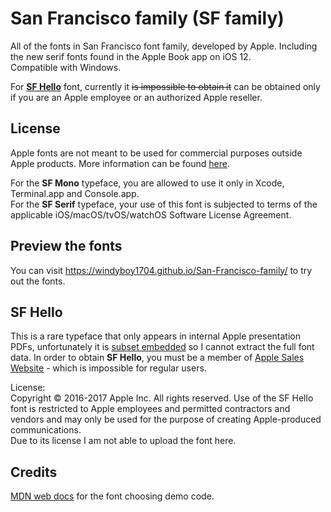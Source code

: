 # San Francisco family (SF family)
All of the fonts in San Francisco font family, developed by Apple. Including the new serif fonts found in the Apple Book app on iOS 12.  
Compatible with Windows.

For [**SF Hello**](README.md#SF-Hello) font, currently it ~~is impossible to obtain it~~ can be obtained only if you are an Apple employee or an authorized Apple reseller.

## License
Apple fonts are not meant to be used for commercial purposes outside Apple products. More information can be found [here](https://github.com/windyboy1704/SFPro-JP/blob/master/license.md).

For the **SF Mono** typeface, you are allowed to use it only in Xcode, Terminal.app and Console.app.  
For the **SF Serif** typeface, your use of this font is subjected to terms of the applicable iOS/macOS/tvOS/watchOS Software License Agreement.

## Preview the fonts
You can visit https://windyboy1704.github.io/San-Francisco-family/ to try out the fonts.

## SF Hello
This is a rare typeface that only appears in internal Apple presentation PDFs, unfortunately it is [subset embedded](https://twitter.com/windyboy1704/status/1080109779404578817) so I cannot extract the full font data. In order to obtain **SF Hello**, you must be a member of [Apple Sales Website](https://asw.apple.com) - which is impossible for regular users.

License:  
Copyright © 2016-2017 Apple Inc.  All rights reserved. Use of the SF Hello font is restricted to Apple employees and permitted contractors and vendors and may only be used for the purpose of creating Apple-produced communications.  
Due to its license I am not able to upload the font here.

## Credits
[MDN web docs](https://developer.mozilla.org/en-US/docs/Web/CSS/font-weight) for the font choosing demo code.
